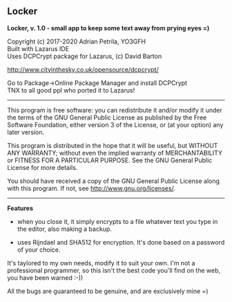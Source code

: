 ## Locker

**Locker, v. 1.0 - small app to keep some text away from prying eyes =)**

Copyright (c) 2017-2020 Adrian Petrila, YO3GFH<br>
Built with Lazarus IDE<br>
Uses DCPCrypt package for Lazarus, (c) David Barton<br>

http://www.cityinthesky.co.uk/opensource/dcpcrypt/

Go to Package->Online Package Manager and install DCPCrypt<br>
TNX to all good ppl who ported it to Lazarus!

-----

This program is free software: you can redistribute it and/or modify
it under the terms of the GNU General Public License as published by
the Free Software Foundation, either version 3 of the License, or
(at your option) any later version.

This program is distributed in the hope that it will be useful,
but WITHOUT ANY WARRANTY; without even the implied warranty of
MERCHANTABILITY or FITNESS FOR A PARTICULAR PURPOSE.  See the
GNU General Public License for more details.

You should have received a copy of the GNU General Public License
along with this program.  If not, see <http://www.gnu.org/licenses/>.

-----

**Features**

* when you close it, it simply encrypts to a file whatever text you type in
the editor, also making a backup.

* uses Rijndael and SHA512 for encryption. It's done based on a password
of your choice.

It's taylored to my own needs, modify it to suit your own. I'm not a professional programmer,
so this isn't the best code you'll find on the web, you have been warned :-))

All the bugs are guaranteed to be genuine, and are exclusively mine =)

